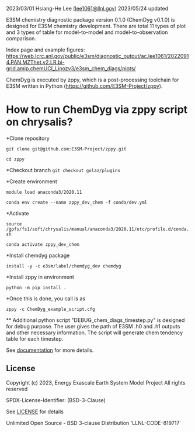 2023/03/01
Hsiang-He Lee (lee1061@llnl.gov)
2023/05/24 updated

E3SM chemistry diagnostic package version 0.1.0 (ChemDyg v0.1.0) is designed for E3SM chemistry development. There are total 11 types of plot and 3 types of table for model-to-model and model-to-observation comparison.

Index page and example figures:
https://web.lcrc.anl.gov/public/e3sm/diagnostic_output/ac.lee1061/20220914.PAN.MZThet.v2.LR.bi-grid.amip.chemUCI_Linozv3/e3sm_chem_diags/plots/

ChemDyg is executed by zppy, which is a post-processing toolchain for E3SM written in Python (https://github.com/E3SM-Project/zppy).

# How to run ChemDyg via zppy script on chrysalis?

*Clone repository

```git clone git@github.com:E3SM-Project/zppy.git```

```cd zppy```

*Checkout branch
```git checkout golaz/plugins```

*Create environment

```module load anaconda3/2020.11```

```conda env create --name zppy_dev_chem -f conda/dev.yml```

*Activate

```source /gpfs/fs1/soft/chrysalis/manual/anaconda3/2020.11/etc/profile.d/conda.sh```

```conda activate zppy_dev_chem```

*Install chemdyg package

```install -y -c e3sm/label/chemdyg_dev chemdyg```

*Install zppy in environment

```python -m pip install .```

*Once this is done, you call is as

```zppy -c ChemDyg_example_script.cfg```


** Additional python script "DEBUG_chem_diags_timestep.py" is designed for debug purpose. The user gives the path of E3SM .h0 and .h1 outputs and other necessary information. The script will generate chem tendency table for each timestep.

See [documentation](https://e3sm-project.github.io/zppy) for more details.

## License

Copyright (c) 2023, Energy Exascale Earth System Model Project
All rights reserved

SPDX-License-Identifier: (BSD-3-Clause)

See [LICENSE](./LICENSE) for details

Unlimited Open Source - BSD 3-clause Distribution
'LLNL-CODE-819717`
